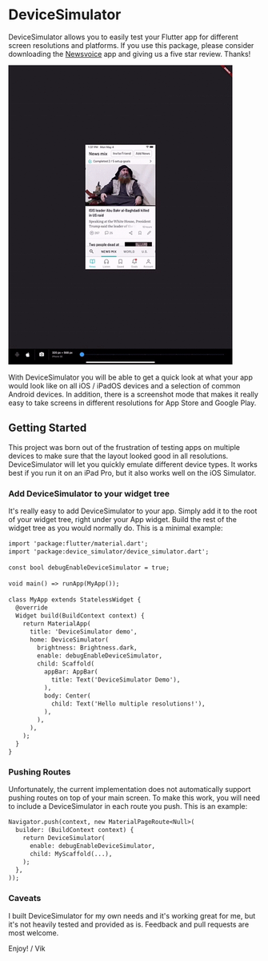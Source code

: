 # DeviceSimulator

DeviceSimulator allows you to easily test your Flutter app for different screen resolutions and platforms. If you use this package, please consider downloading the [Newsvoice](https://newsvoice.com/app/github) app and giving us a five star review. Thanks!

![Device Simulator demo](images/device_simulator.gif)

With DeviceSimulator you will be able to get a quick look at what your app would look like on all iOS / iPadOS devices and a selection of common Android devices. In addition, there is a screenshot mode that makes it really easy to take screens in different resolutions for App Store and Google Play.

## Getting Started

This project was born out of the frustration of testing apps on multiple devices to make sure that the layout looked good in all resolutions. DeviceSimulator will let you quickly emulate different device types. It works best if you run it on an iPad Pro, but it also works well on the iOS Simulator.

### Add DeviceSimulator to your widget tree

It's really easy to add DeviceSimulator to your app. Simply add it to the root of your widget tree, right under your App widget. Build the rest of the widget tree as you would normally do. This is a minimal example:

    import 'package:flutter/material.dart';
    import 'package:device_simulator/device_simulator.dart';
    
    const bool debugEnableDeviceSimulator = true;
    
    void main() => runApp(MyApp());
    
    class MyApp extends StatelessWidget {
      @override
      Widget build(BuildContext context) {
        return MaterialApp(
          title: 'DeviceSimulator demo',
          home: DeviceSimulator(
            brightness: Brightness.dark,
            enable: debugEnableDeviceSimulator,
            child: Scaffold(
              appBar: AppBar(
                title: Text('DeviceSimulator Demo'),
              ),
              body: Center(
                child: Text('Hello multiple resolutions!'),
              ),
            ),
          ),
        );
      }
    }
 
### Pushing Routes

Unfortunately, the current implementation does not automatically support pushing routes on top of your main screen. To make this work, you will need to include a DeviceSimulator in each route you push. This is an example:

    Navigator.push(context, new MaterialPageRoute<Null>(
      builder: (BuildContext context) {
        return DeviceSimulator(
          enable: debugEnableDeviceSimulator,
          child: MyScaffold(...),
        );
      },
    ));

### Caveats

I built DeviceSimulator for my own needs and it's working great for me, but it's not heavily tested and provided as is. Feedback and pull requests are most welcome.

Enjoy! / Vik